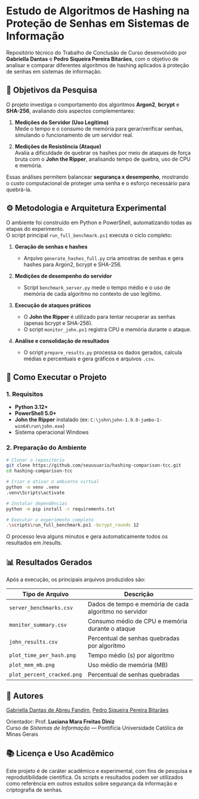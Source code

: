 # Estudo de Algoritmos de Hashing na Proteção de Senhas em Sistemas de Informação

Repositório técnico do Trabalho de Conclusão de Curso desenvolvido por **Gabriella Dantas** e **Pedro Siqueira Pereira Bitarães**, com o objetivo de analisar e comparar diferentes algoritmos de hashing aplicados à proteção de senhas em sistemas de informação.

## 🎯 Objetivos da Pesquisa

O projeto investiga o comportamento dos algoritmos **Argon2**, **bcrypt** e **SHA-256**, avaliando dois aspectos complementares:

1. **Medições do Servidor (Uso Legítimo)**  
   Mede o tempo e o consumo de memória para gerar/verificar senhas, simulando o funcionamento de um servidor real.

2. **Medições de Resistência (Ataque)**  
   Avalia a dificuldade de quebrar os hashes por meio de ataques de força bruta com o **John the Ripper**, analisando tempo de quebra, uso de CPU e memória.

Essas análises permitem balancear **segurança x desempenho**, mostrando o custo computacional de proteger uma senha e o esforço necessário para quebrá-la.

## ⚙️ Metodologia e Arquitetura Experimental

O ambiente foi construído em Python e PowerShell, automatizando todas as etapas do experimento.  
O script principal `run_full_benchmark.ps1` executa o ciclo completo:

1. **Geração de senhas e hashes**  
   - Arquivo `generate_hashes_full.py` cria amostras de senhas e gera hashes para Argon2, bcrypt e SHA-256.

2. **Medições de desempenho do servidor**  
   - Script `benchmark_server.py` mede o tempo médio e o uso de memória de cada algoritmo no contexto de uso legítimo.

3. **Execução de ataques práticos**  
   - O **John the Ripper** é utilizado para tentar recuperar as senhas (apenas bcrypt e SHA-256).
   - O script `monitor_john.ps1` registra CPU e memória durante o ataque.

4. **Análise e consolidação de resultados**  
   - O script `prepare_results.py` processa os dados gerados, calcula médias e percentuais e gera gráficos e arquivos `.csv`.

## 🧪 Como Executar o Projeto

### 1. Requisitos

- **Python 3.12+**
- **PowerShell 5.0+**
- **John the Ripper** instalado (ex: `C:\john\john-1.9.0-jumbo-1-win64\run\john.exe`)
- Sistema operacional Windows

### 2. Preparação do Ambiente

```bash
# Clonar o repositório
git clone https://github.com/seuusuario/hashing-comparison-tcc.git
cd hashing-comparison-tcc

# Criar e ativar o ambiente virtual
python -m venv .venv
.venv\Scripts\activate

# Instalar dependências
python -m pip install -r requirements.txt

# Executar o experimento completo
.\scripts\run_full_benchmark.ps1 -bcrypt_rounds 12
```

O processo leva alguns minutos e gera automaticamente todos os resultados em /results.

## 📊 Resultados Gerados

Após a execução, os principais arquivos produzidos são:

| Tipo de Arquivo            | Descrição                                              |
| -------------------------- | ------------------------------------------------------ |
| `server_benchmarks.csv`    | Dados de tempo e memória de cada algoritmo no servidor |
| `monitor_summary.csv`      | Consumo médio de CPU e memória durante o ataque        |
| `john_results.csv`         | Percentual de senhas quebradas por algoritmo           |
| `plot_time_per_hash.png`   | Tempo médio (s) por algoritmo                          |
| `plot_mem_mb.png`          | Uso médio de memória (MB)                              |
| `plot_percent_cracked.png` | Percentual de senhas quebradas                         |

## 👥 Autores

[Gabriella Dantas de Abreu Fandim](https://github.com/gabriellaxdantas), [Pedro Siqueira Pereira Bitarães](https://github.com/pedrosiqueirapb)

Orientador: Prof. **Luciana Mara Freitas Diniz**  
Curso de *Sistemas de Informação* — Pontifícia Universidade Católica de Minas Gerais

## 📚 Licença e Uso Acadêmico

Este projeto é de caráter acadêmico e experimental, com fins de pesquisa e reprodutibilidade científica.
Os scripts e resultados podem ser utilizados como referência em outros estudos sobre segurança da informação e criptografia de senhas.
